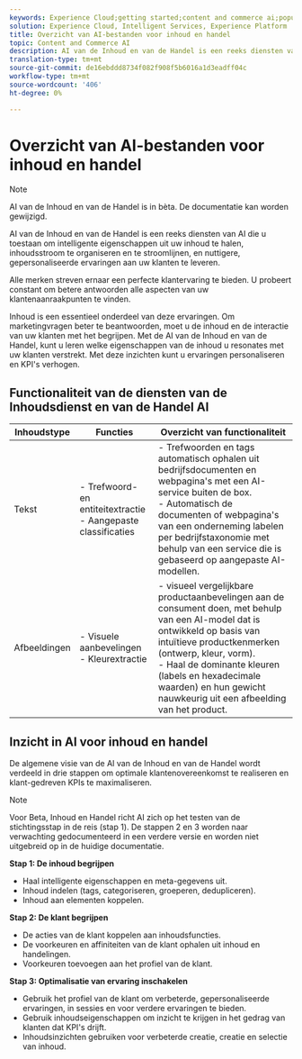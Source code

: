 ```yaml
---
keywords: Experience Cloud;getting started;content and commerce ai;popular topics;Intelligent Services;ccai
solution: Experience Cloud, Intelligent Services, Experience Platform
title: Overzicht van AI-bestanden voor inhoud en handel
topic: Content and Commerce AI
description: AI van de Inhoud en van de Handel is een reeks diensten van AI die u toestaat om intelligente eigenschappen uit uw inhoud te halen, inhoudsstroom te organiseren, te stroomlijnen, en nuttigere, gepersonaliseerde ervaringen aan uw klanten te leveren.
translation-type: tm+mt
source-git-commit: de16ebddd8734f082f908f5b6016a1d3eadff04c
workflow-type: tm+mt
source-wordcount: '406'
ht-degree: 0%

---
```



# Overzicht van AI-bestanden voor inhoud en handel

>[!NOTE]
>
>AI van de Inhoud en van de Handel is in bèta. De documentatie kan worden gewijzigd.

AI van de Inhoud en van de Handel is een reeks diensten van AI die u toestaan om intelligente eigenschappen uit uw inhoud te halen, inhoudsstroom te organiseren en te stroomlijnen, en nuttigere, gepersonaliseerde ervaringen aan uw klanten te leveren.

Alle merken streven ernaar een perfecte klantervaring te bieden. U probeert constant om betere antwoorden alle aspecten van uw klantenaanraakpunten te vinden.

Inhoud is een essentieel onderdeel van deze ervaringen. Om marketingvragen beter te beantwoorden, moet u de inhoud en de interactie van uw klanten met het begrijpen. Met de AI van de Inhoud en van de Handel, kunt u leren welke eigenschappen van de inhoud u resonates met uw klanten verstrekt. Met deze inzichten kunt u ervaringen personaliseren en KPI&#39;s verhogen.

## Functionaliteit van de diensten van de Inhoudsdienst en van de Handel AI

| Inhoudstype | Functies | Overzicht van functionaliteit |
| --- | --- | --- |
| Tekst | - Trefwoord- en entiteitextractie <br>- Aangepaste classificaties | - Trefwoorden en tags automatisch ophalen uit bedrijfsdocumenten en webpagina&#39;s met een AI-service buiten de box. <br> - Automatisch de documenten of webpagina&#39;s van een onderneming labelen per bedrijfstaxonomie met behulp van een service die is gebaseerd op aangepaste AI-modellen. |
| Afbeeldingen | - Visuele aanbevelingen <br> - Kleurextractie | - visueel vergelijkbare productaanbevelingen aan de consument doen, met behulp van een AI-model dat is ontwikkeld op basis van intuïtieve productkenmerken (ontwerp, kleur, vorm). <br> - Haal de dominante kleuren (labels en hexadecimale waarden) en hun gewicht nauwkeurig uit een afbeelding van het product. |

## Inzicht in AI voor inhoud en handel

De algemene visie van de AI van de Inhoud en van de Handel wordt verdeeld in drie stappen om optimale klantenovereenkomst te realiseren en klant-gedreven KPIs te maximaliseren.

>[!NOTE]
>
>Voor Beta, Inhoud en Handel richt AI zich op het testen van de stichtingsstap in de reis (stap 1). De stappen 2 en 3 worden naar verwachting gedocumenteerd in een verdere versie en worden niet uitgebreid op in de huidige documentatie.

**Stap 1: De inhoud begrijpen**
- Haal intelligente eigenschappen en meta-gegevens uit.
- Inhoud indelen (tags, categoriseren, groeperen, dedupliceren).
- Inhoud aan elementen koppelen.

**Stap 2: De klant begrijpen**
- De acties van de klant koppelen aan inhoudsfuncties.
- De voorkeuren en affiniteiten van de klant ophalen uit inhoud en handelingen.
- Voorkeuren toevoegen aan het profiel van de klant.

**Stap 3: Optimalisatie van ervaring inschakelen**
- Gebruik het profiel van de klant om verbeterde, gepersonaliseerde ervaringen, in sessies en voor verdere ervaringen te bieden.
- Gebruik inhoudseigenschappen om inzicht te krijgen in het gedrag van klanten dat KPI&#39;s drijft.
- Inhoudsinzichten gebruiken voor verbeterde creatie, creatie en selectie van inhoud.

